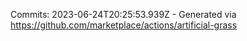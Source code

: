 Commits: 2023-06-24T20:25:53.939Z - Generated via https://github.com/marketplace/actions/artificial-grass
<br>
